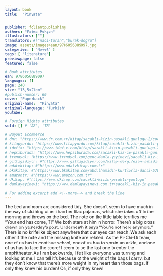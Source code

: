```yaml
---
layout: book
title:  "Pinyata"


publisher: foliantpublishing
authors: "Fatma Pekşen"
illustrators: [""]
translators: #["naci-turan","burak-dogru"]
image: assets/images/ean/9786056889097.jpg
categories: [ "Novel" ]
tags: [ "literature"]
previewpage: false
featured: false

# Book attributes
ean: 9786056889097
languages: []
page: 240
size: "13,5x21cm"
#publish-number: 60
cover: "Paperback"
original-name:  "Pinyata"
original-language: "Turkish"
youtube:

# Foreign Rights attributes
sold: [] # 'AZ', 'TR'

# Buyout Ecommerce
# dnr: "https://www.dr.com.tr/kitap/sacakli-kizin-pasakli-gunlugu-2/cocuk-ve-genclik/genclik-10-yas/roman-oyku/urunno=0001893059001"
# kitapyurdu: "https://www.kitapyurdu.com/kitap/sacakli-kizin-pasakli-gunlugu-2-/560122.html&filter_name=Sa%C3%A7akl%C4%B1+K%C4%B1z%27%C4%B1n+Pasakl%C4%B1+G%C3%BCnl%C3%BC%C4%9F%C3%BC+2"
# idefix: "https://www.idefix.com/kitap/sacakli-kizin-pasakli-gunlugu-2/cocuk-ve-genclik/genclik-10-yas/roman-oyku/urunno=0001893059001"
# hepsiburada: "https://www.hepsiburada.com/sacakli-kiz-in-pasakli-gunlugu-2-damla-yayinevi-p-HBV000012ER86"
# trendyol: "https://www.trendyol.com/genc-damla-yayinevi/sacakli-kiz-in-pasakli-gunlugu-2-p-54825777"
# gittigidiyor: #"https://www.gittigidiyor.com/kitap-dergi/ezan-sehidi-adnan-menderes_pdp_732728793"
# odatvkitap: #"https://www.odatvkitap.com.tr"
# bkmkitap: #"https://www.bkmkitap.com/abdulhamidin-kurtlarla-dansi-578226"
# amazontr: #"https://www.amazon.com.tr"
# dkitap: #"https://www.dkitap.com/sacakli-kizin-pasakli-gunlugu"
# damlayayinevi: "https://www.damlayayinevi.com.tr/sacakli-kiz-in-pasakli-gunlugu-2-bu-iste-bi-terslik-var"

# For adding excerpt add <!--more--> and break the line
---
```

The bed and room are considered tidy. She
doesn’t seem to have much in the way of clothing
other than her lilac pajamas, which she takes off in
the morning and throws on the bed. The note on
the little table terrifies me: “Your end has come, T!”
We both stare at him in horror. There’s a big
cross drawn on yesterday’s post. Underneath it
says “You’re not here anymore.” There is no knifelike object anywhere that our eyes can reach. We
ask each other if the note and the missing knife are
related.
As the Pi-Chi-Di team, one of us has to continue
school, one of us has to sprain an ankle, and one
of us has to face the score!
I seem to be the last one to enter the amphitheater. As I ran backwards, I felt like everyone was
turning and looking at me. I can tell it’s because of
the weight of the bags I carry, but they don’t know
that there’s more weight in my heart than those
bags. If only they knew his burden! Oh, if only they
knew!
<!--more--> 

